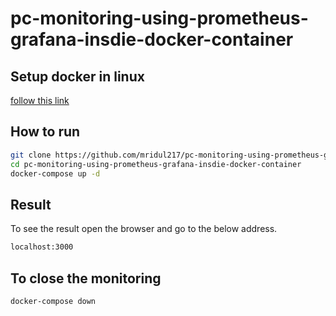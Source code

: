 # pc-monitoring-using-prometheus-grafana-insdie-docker-container
## Setup docker in linux

[follow this link](https://www.simplilearn.com/tutorials/docker-tutorial/how-to-install-docker-on-ubuntu)

## How to run
```bash
git clone https://github.com/mridul217/pc-monitoring-using-prometheus-grafana-insdie-docker-container
cd pc-monitoring-using-prometheus-grafana-insdie-docker-container
docker-compose up -d
```

## Result
To see the result open the browser and go to the below address.
```bash
localhost:3000
```

## To close the monitoring
```bash
docker-compose down
```
